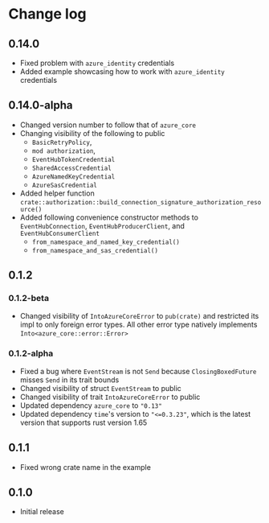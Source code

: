# Change log

## 0.14.0

- Fixed problem with `azure_identity` credentials
- Added example showcasing how to work with `azure_identity` credentials

## 0.14.0-alpha

- Changed version number to follow that of `azure_core`
- Changing visibility of the following to public
  - `BasicRetryPolicy`,
  - `mod authorization`,
  - `EventHubTokenCredential`
  - `SharedAccessCredential`
  - `AzureNamedKeyCredential`
  - `AzureSasCredential`
- Added helper function `crate::authorization::build_connection_signature_authorization_resource()`
- Added following convenience constructor methods to `EventHubConnection`, `EventHubProducerClient`, and `EventHubConsumerClient`
  - `from_namespace_and_named_key_credential()`
  - `from_namespace_and_sas_credential()`

## 0.1.2

### 0.1.2-beta

- Changed visibility of `IntoAzureCoreError` to `pub(crate)` and restricted its impl to only foreign
  error types. All other error type natively implements `Into<azure_core::error::Error>`

### 0.1.2-alpha

- Fixed a bug where `EventStream` is not `Send` because `ClosingBoxedFuture` misses `Send` in its
  trait bounds
- Changed visibility of struct `EventStream` to public
- Changed visibility of trait `IntoAzureCoreError` to public
- Updated dependency `azure_core` to `"0.13"`
- Updated dependency `time`'s version to `"<=0.3.23"`, which is the latest version that supports
  rust version 1.65

## 0.1.1

- Fixed wrong crate name in the example

## 0.1.0

- Initial release

